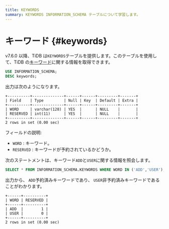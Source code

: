 ```yaml
---
title: KEYWORDS
summary: KEYWORDS INFORMATION_SCHEMA テーブルについて学習します。
---
```


# キーワード {#keywords}

v7.6.0 以降、TiDB は`KEYWORDS`テーブルを提供します。このテーブルを使用して、TiDB の[キーワード](/keywords.md)に関する情報を取得できます。

```sql
USE INFORMATION_SCHEMA;
DESC keywords;
```

出力は次のようになります。

    +----------+--------------+------+------+---------+-------+
    | Field    | Type         | Null | Key  | Default | Extra |
    +----------+--------------+------+------+---------+-------+
    | WORD     | varchar(128) | YES  |      | NULL    |       |
    | RESERVED | int(11)      | YES  |      | NULL    |       |
    +----------+--------------+------+------+---------+-------+
    2 rows in set (0.00 sec)

フィールドの説明:

-   `WORD` : キーワード。
-   `RESERVED` : キーワードが予約されているかどうか。

次のステートメントは、キーワード`ADD`と`USER`に関する情報を照会します。

```sql
SELECT * FROM INFORMATION_SCHEMA.KEYWORDS WHERE WORD IN ('ADD','USER');
```

出力から、 `ADD`予約済みキーワードであり、 `USER`非予約済みキーワードであることがわかります。

    +------+----------+
    | WORD | RESERVED |
    +------+----------+
    | ADD  |        1 |
    | USER |        0 |
    +------+----------+
    2 rows in set (0.00 sec)
